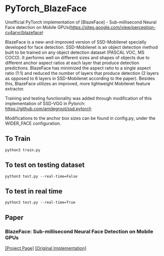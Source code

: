 # PyTorch_BlazeFace

Unofficial PyTorch implementation of [BlazeFace] - Sub-millisecond Neural Face detection on Mobile GPUs(https://sites.google.com/view/perception-cv4arvr/blazeface)

BlazeFace is a new-and-improved version of SSD-Mobilenet specially developed for face detection. SSD-Mobilenet is an object detection method built to be trained on any object detection dataset (PASCAL VOC, MS COCO). It performs well on different sizes and shapes of objects due to different anchor aspect ratios at each layer that produce detection predictions. BlazeFace has minimized the aspect ratio to a single aspect ratio (1:1) and reduced the number of layers that produce detection (2 layers as opposed to 6 layers in SSD-Mobilenet according to the paper). Besides this, BlazeFace utilizes an improved, more lightweight Mobilenet feature extractor. 

Training and testing functionality was added through modification of this implementation of SSD-VGG in Pytorch: https://github.com/amdegroot/ssd.pytorch

Modifications to the anchor box sizes can be found in config.py, under the WIDER_FACE configuration.

## To Train
```
python3 train.py
```

## To test on testing dataset
```
python3 test.py --real-time=False
```

## To test in real time
```
python3 test.py --real-time=True
```

## Paper
### BlazeFace: Sub-millisecond Neural Face Detection on Mobile GPUs
[[Project Page]](https://sites.google.com/view/perception-cv4arvr/blazeface)
[[Original Implementation]](https://github.com/google/mediapipe/tree/master/mediapipe/models#blazeface-face-detection-model)
